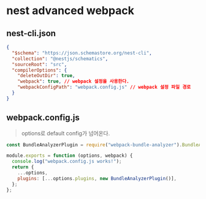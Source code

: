 # nest advanced webpack

## nest-cli.json

```json
{
  "$schema": "https://json.schemastore.org/nest-cli",
  "collection": "@nestjs/schematics",
  "sourceRoot": "src",
  "compilerOptions": {
    "deleteOutDir": true,
    "webpack": true, // webpack 설정을 사용한다.
    "webpackConfigPath": "webpack.config.js" // webpack 설정 파일 경로
  }
}
```

## webpack.config.js

> options로 default config가 넘어온다.

```js
const BundleAnalyzerPlugin = require("webpack-bundle-analyzer").BundleAnalyzerPlugin;

module.exports = function (options, webpack) {
  console.log("webpack.config.js works!");
  return {
    ...options,
    plugins: [...options.plugins, new BundleAnalyzerPlugin()],
  };
};
```
